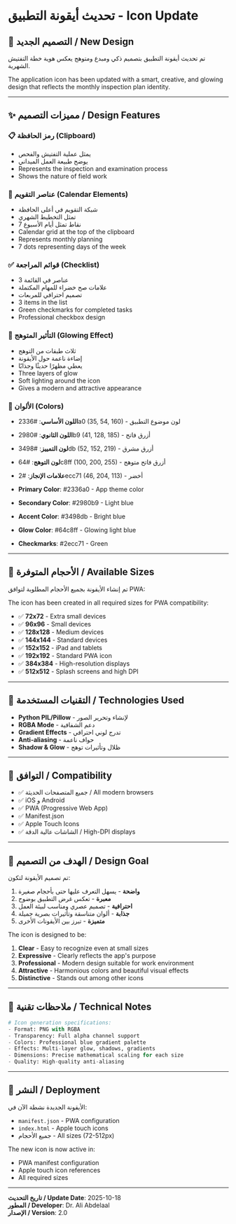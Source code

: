 # تحديث أيقونة التطبيق - Icon Update

## 🎨 التصميم الجديد / New Design

تم تحديث أيقونة التطبيق بتصميم ذكي ومبدع ومتوهج يعكس هوية خطة التفتيش الشهرية.

The application icon has been updated with a smart, creative, and glowing design that reflects the monthly inspection plan identity.

---

## ✨ مميزات التصميم / Design Features

### 📋 رمز الحافظة (Clipboard)
- يمثل عملية التفتيش والفحص
- يوضح طبيعة العمل الميداني
- Represents the inspection and examination process
- Shows the nature of field work

### 📅 عناصر التقويم (Calendar Elements)
- شبكة التقويم في أعلى الحافظة
- تمثل التخطيط الشهري
- 7 نقاط تمثل أيام الأسبوع
- Calendar grid at the top of the clipboard
- Represents monthly planning
- 7 dots representing days of the week

### ✅ قوائم المراجعة (Checklist)
- 3 عناصر في القائمة
- علامات صح خضراء للمهام المكتملة
- تصميم احترافي للمربعات
- 3 items in the list
- Green checkmarks for completed tasks
- Professional checkbox design

### 💫 التأثير المتوهج (Glowing Effect)
- ثلاث طبقات من التوهج
- إضاءة ناعمة حول الأيقونة
- يعطي مظهرًا حديثًا وجذابًا
- Three layers of glow
- Soft lighting around the icon
- Gives a modern and attractive appearance

### 🎨 الألوان (Colors)
- **اللون الأساسي**: #2336a0 (35, 54, 160) - لون موضوع التطبيق
- **اللون الثانوي**: #2980b9 (41, 128, 185) - أزرق فاتح
- **لون التمييز**: #3498db (52, 152, 219) - أزرق مشرق
- **لون التوهج**: #64c8ff (100, 200, 255) - أزرق فاتح متوهج
- **علامات الإنجاز**: #2ecc71 (46, 204, 113) - أخضر

- **Primary Color**: #2336a0 - App theme color
- **Secondary Color**: #2980b9 - Light blue
- **Accent Color**: #3498db - Bright blue
- **Glow Color**: #64c8ff - Glowing light blue
- **Checkmarks**: #2ecc71 - Green

---

## 📐 الأحجام المتوفرة / Available Sizes

تم إنشاء الأيقونة بجميع الأحجام المطلوبة لتوافق PWA:

The icon has been created in all required sizes for PWA compatibility:

- ✅ **72x72** - Extra small devices
- ✅ **96x96** - Small devices
- ✅ **128x128** - Medium devices
- ✅ **144x144** - Standard devices
- ✅ **152x152** - iPad and tablets
- ✅ **192x192** - Standard PWA icon
- ✅ **384x384** - High-resolution displays
- ✅ **512x512** - Splash screens and high DPI

---

## 🔧 التقنيات المستخدمة / Technologies Used

- **Python PIL/Pillow** - لإنشاء وتحرير الصور
- **RGBA Mode** - دعم الشفافية
- **Gradient Effects** - تدرج لوني احترافي
- **Anti-aliasing** - حواف ناعمة
- **Shadow & Glow** - ظلال وتأثيرات توهج

---

## 📱 التوافق / Compatibility

- ✅ جميع المتصفحات الحديثة / All modern browsers
- ✅ iOS و Android
- ✅ PWA (Progressive Web App)
- ✅ Manifest.json
- ✅ Apple Touch Icons
- ✅ الشاشات عالية الدقة / High-DPI displays

---

## 🎯 الهدف من التصميم / Design Goal

تم تصميم الأيقونة لتكون:
1. **واضحة** - يسهل التعرف عليها حتى بأحجام صغيرة
2. **معبرة** - تعكس غرض التطبيق بوضوح
3. **احترافية** - تصميم عصري ومناسب لبيئة العمل
4. **جذابة** - ألوان متناسقة وتأثيرات بصرية جميلة
5. **متميزة** - تبرز بين الأيقونات الأخرى

The icon is designed to be:
1. **Clear** - Easy to recognize even at small sizes
2. **Expressive** - Clearly reflects the app's purpose
3. **Professional** - Modern design suitable for work environment
4. **Attractive** - Harmonious colors and beautiful visual effects
5. **Distinctive** - Stands out among other icons

---

## 📝 ملاحظات تقنية / Technical Notes

```python
# Icon generation specifications:
- Format: PNG with RGBA
- Transparency: Full alpha channel support
- Colors: Professional blue gradient palette
- Effects: Multi-layer glow, shadows, gradients
- Dimensions: Precise mathematical scaling for each size
- Quality: High-quality anti-aliasing
```

---

## 🚀 النشر / Deployment

الأيقونة الجديدة نشطة الآن في:
- `manifest.json` - PWA configuration
- `index.html` - Apple touch icons
- جميع الأحجام - All sizes (72-512px)

The new icon is now active in:
- PWA manifest configuration
- Apple touch icon references
- All required sizes

---

**تاريخ التحديث / Update Date**: 2025-10-18  
**المطور / Developer**: Dr. Ali Abdelaal  
**الإصدار / Version**: 2.0
